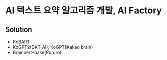 # AI 텍스트 요약 알고리즘 개발, AI Factory

## Solution
- KoBART
- KoGPT2(SKT-AI), KoGPT(Kakao brain)
- Brainbert-base(Pororo)